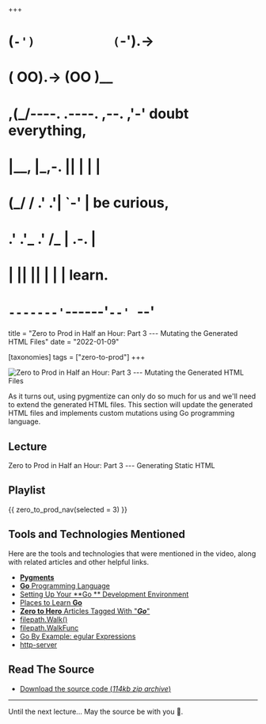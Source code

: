 +++
#   (`-')           (`-').->
#   ( OO).->        (OO )__
# ,(_/----. .----. ,--. ,'-' doubt everything,
# |__,    |\_,-.  ||  | |  |
#  (_/   /    .' .'|  `-'  | be curious,
#  .'  .'_  .'  /_ |  .-.  |
# |       ||      ||  | |  | learn.
# `-------'`------'`--' `--'

title = "Zero to Prod in Half an Hour: Part 3 --- Mutating the Generated HTML Files"
date = "2022-01-09"

[taxonomies]
tags = ["zero-to-prod"]
+++

![Zero to Prod in Half an Hour: Part 3 --- Mutating the Generated HTML Files](/zerotohero-dev/content/images/size/w1200/2024/03/mutation.png)

As it turns out, using pygmentize can only do so much for us and we'll need to
extend the generated HTML files. This section will update the generated HTML
files and implements custom mutations using Go programming language.

Lecture
-------

Zero to Prod in Half an Hour: Part 3 --- Generating Static HTML

Playlist
--------

{{ zero_to_prod_nav(selected = 3) }}

Tools and Technologies Mentioned
--------------------------------

Here are the tools and technologies that were mentioned in the video, along with
related articles and other helpful links.

* [**Pygments**](https://pygments.org/)
* [**Go** Programming Language](https://go.dev/)
* [Setting Up Your **Go
  ** Development Environment](@/vadideki-geyik/geyik-academy/go101/go-setup.md)
* [Places to Learn **Go**](@/vadideki-geyik/geyik-academy/go101/learn-go.md)
* [**Zero to Hero** Articles Tagged With "**_Go_**"](/tags/go/)
* [filepath.Walk()](https://pkg.go.dev/path/filepath#Walk)
* [filepath.WalkFunc](https://pkg.go.dev/path/filepath#WalkFunc)
* [Go By Example: egular Expressions](https://gobyexample.com/regular-expressions)
* [http-server](https://github.com/http-party/http-server)

Read The Source
---------------

* [Download the source code (_114kb zip
  archive_)](https://assets.zerotohero.dev/zero-to-prod-in-30/zero-to-prod-in-30.zip)

------------

Until the next lecture... May the source be with you 🦄.
